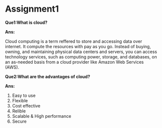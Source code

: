 # Assignment1

**Que1:What is cloud?**

**Ans:**

Cloud computing is a term reffered to store and accessing data over internet. It compute the resources with pay as you go. Instead of buying, owning, and maintaining physical data centers and servers, you can access technology services, such as computing power, storage, and databases, on an as-needed basis from a cloud provider like Amazon Web Services (AWS).


**Que2:What are the advantages of cloud?**

**Ans:**

1. Easy to use
2. Flexible
3. Cost effective
4. Relible
5. Scalable & High performance
6. Secure 	

